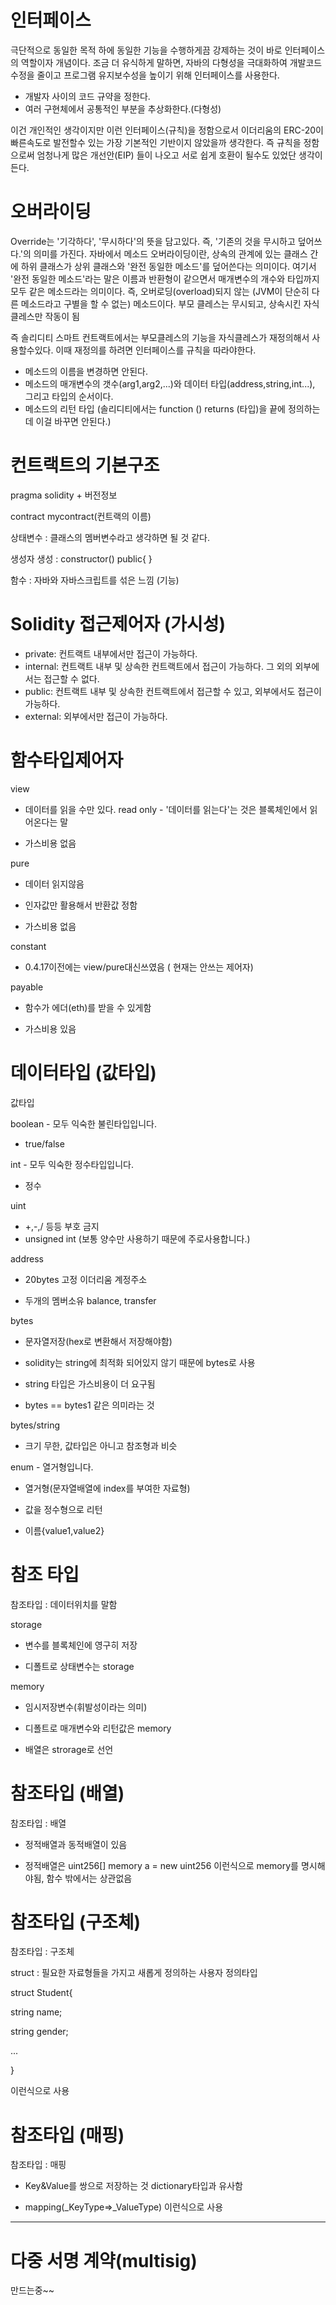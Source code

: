 # 인터페이스
극단적으로 동일한 목적 하에 동일한 기능을 수행하게끔 강제하는 것이 바로 인터페이스의 역할이자 개념이다. 조금 더 유식하게 말하면, 자바의 다형성을 극대화하여 개발코드 수정을 줄이고 프로그램 유지보수성을 높이기 위해 인터페이스를 사용한다.
- 개발자 사이의 코드 규약을 정한다.
- 여러 구현체에서 공통적인 부분을 추상화한다.(다형성)

이건 개인적인 생각이지만 이런 인터페이스(규칙)을 정함으로서 이더리움의 ERC-20이 빠른속도로 발전할수 있는 가장 기본적인 기반이지 않았을까 생각한다.
즉 규칙을 정함으로써 엄청나게 많은 개선안(EIP) 들이 나오고 서로 쉽게 호환이 될수도 있었단 생각이 든다.
# 오버라이딩
Override는 '기각하다', '무시하다'의 뜻을 담고있다. 즉, '기존의 것을 무시하고 덮어쓰다.'의 의미를 가진다. 자바에서 메소드 오버라이딩이란, 상속의 관계에 있는 클래스 간에 하위 클래스가 상위 클래스와 '완전 동일한 메소드'를 덮어쓴다는 의미이다. 여기서 '완전 동일한 메소드'라는 말은 이름과 반환형이 같으면서 매개변수의 개수와 타입까지 모두 같은 메소드라는 의미이다. 즉, 오버로딩(overload)되지 않는 (JVM이 단순히 다른 메소드라고 구별을 할 수 없는) 메소드이다. 부모 클레스는 무시되고, 상속시킨 자식 클레스만 작동이 됨

즉 솔리디티 스마트 컨트랙트에서는 부모클레스의 기능을 자식클레스가 재정의해서 사용할수있다. 이때 재정의를 하려면 인터페이스를 규칙을 따라야한다.
- 메소드의 이름을 변경하면 안된다.
- 메소드의 매개변수의 갯수(arg1,arg2,...)와 데이터 타입(address,string,int...), 그리고 타입의 순서이다.
- 메소드의 리턴 타입 (솔리디티에서는 function () returns (타입)을 끝에 정의하는데 이걸 바꾸면 안된다.)

# 컨트랙트의 기본구조
pragma solidity + 버전정보

contract mycontract(컨트랙의 이름)

상태변수 : 클래스의 멤버변수라고 생각하면 될 것 같다.

생성자 생성 : constructor() public{ }

함수 : 자바와 자바스크립트를 섞은 느낌 (기능)



# Solidity 접근제어자 (가시성)
- private: 컨트랙트 내부에서만 접근이 가능하다.
- internal: 컨트랙트 내부 및 상속한 컨트랙트에서 접근이 가능하다. 그 외의 외부에서는 접근할 수 없다.
- public: 컨트랙트 내부 및 상속한 컨트랙트에서 접근할 수 있고, 외부에서도 접근이 가능하다.
- external: 외부에서만 접근이 가능하다.

# 함수타입제어자
view

 - 데이터를 읽을 수만 있다. read only - '데이터를 읽는다'는 것은 블록체인에서 읽어온다는 말

 - 가스비용 없음

pure

 - 데이터 읽지않음

 - 인자값만 활용해서 반환값 정함

 - 가스비용 없음

constant

 - 0.4.17이전에는 view/pure대신쓰였음 ( 현재는 안쓰는 제어자)

payable

 - 함수가 에더(eth)를 받을 수 있게함

 - 가스비용 있음

# 데이터타입 (값타입)
값타입

boolean - 모두 익숙한 불린타입입니다.

 - true/false

int - 모두 익숙한 정수타입입니다.

 - 정수

uint 
 - +,-,/ 등등 부호 금지
 - unsigned int (보통 양수만 사용하기 때문에 주로사용합니다.)

address

 - 20bytes 고정 이더리움 계정주소

 - 두개의 멤버소유 balance, transfer

bytes

 - 문자열저장(hex로 변환해서 저장해야함)

 - solidity는 string에 최적화 되어있지 않기 때문에 bytes로 사용

 - string 타입은 가스비용이 더 요구됨

 - bytes == bytes1 같은 의미라는 것

bytes/string

 - 크기 무한, 값타입은 아니고 참조형과 비슷

enum - 열거형입니다.

 - 열거형(문자열배열에 index를 부여한 자료형)

 - 값을 정수형으로 리턴

 - 이름{value1,value2}

 # 참조 타입
 참조타입 : 데이터위치를 말함

storage

 - 변수를 블록체인에 영구히 저장

 - 디폴트로 상태변수는 storage

memory

 - 임시저장변수(휘발성이라는 의미)

 - 디폴트로 매개변수와 리턴값은 memory

 - 배열은 strorage로 선언

# 참조타입 (배열)
참조타입 : 배열

 - 정적배열과 동적배열이 있음

 - 정적배열은 uint256[] memory a = new uint256[](5) 이런식으로 memory를 명시해야됨, 함수 밖에서는 상관없음

 # 참조타입 (구조체)
 참조타입 : 구조체

struct : 필요한 자료형들을 가지고 새롭게 정의하는 사용자 정의타입

struct Student{

string name;

string gender;

...

}

이런식으로 사용

# 참조타입 (매핑)
참조타입 : 매핑

 - Key&Value를 쌍으로 저장하는 것 dictionary타입과 유사함

 - mapping(_KeyType=>_ValueType) 이런식으로 사용

-----

# 다중 서명 계약(multisig)

만드는중~~ 